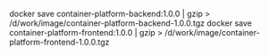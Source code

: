 docker save container-platform-backend:1.0.0 | gzip > /d/work/image/container-platform-backend-1.0.0.tgz
docker save container-platform-frontend:1.0.0 | gzip > /d/work/image/container-platform-frontend-1.0.0.tgz